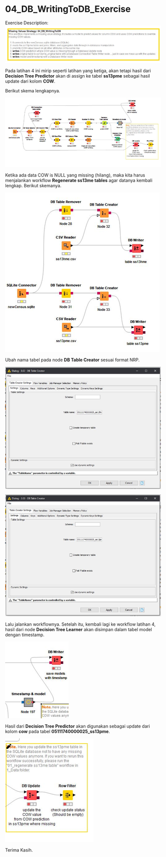 # 04_DB_WritingToDB_Exercise
Exercise Description:
![enter image description here](https://github.com/Armunz/big-data/blob/master/tugas2/1_DB2_Exercise/04_DB_WritingToDB_Exercise/dokumentasi/description.JPG?raw=true)

Pada latihan 4 ini mirip seperti latihan yang ketiga, akan tetapi hasil dari **Decision Tree Predictor** akan di assign ke tabel **ss13pme** sebagai hasil update dari kolom **COW**.

Berikut skema lengkapnya.

![enter image description here](https://github.com/Armunz/big-data/blob/master/tugas2/1_DB2_Exercise/04_DB_WritingToDB_Exercise/dokumentasi/exercie%204.JPG?raw=true)

Ketika ada data COW is NULL yang missing (hilang), maka kita harus menjalankan workflow **Regenerate ss13me tables** agar datanya kembali lengkap. Berikut skemanya.

![enter image description here](https://github.com/Armunz/big-data/blob/master/tugas2/1_DB2_Exercise/04_DB_WritingToDB_Exercise/dokumentasi/regen.JPG?raw=true)

Ubah nama tabel pada node **DB Table Creator** sesuai format NRP.

![enter image description here](https://github.com/Armunz/big-data/blob/master/tugas2/1_DB2_Exercise/04_DB_WritingToDB_Exercise/dokumentasi/db%20table%20creator%20ss13hme.JPG?raw=true)

![enter image description here](https://github.com/Armunz/big-data/blob/master/tugas2/1_DB2_Exercise/04_DB_WritingToDB_Exercise/dokumentasi/db%20table%20creator%20ss13pme.JPG?raw=true)

Lalu jalankan workflownya.
Setelah itu, kembali lagi ke workflow latihan 4, hasil dari node **Decision Tree Learner** akan disimpan dalam tabel model dengan timestamp.

![enter image description here](https://github.com/Armunz/big-data/blob/master/tugas2/1_DB2_Exercise/04_DB_WritingToDB_Exercise/dokumentasi/timestamp%20and%20db%20writer.JPG?raw=true)

Hasil dari **Decision Tree Predictor** akan digunakan sebagai update dari kolom **cow** pada tabel **05111740000025_ss13pme**.

![enter image description here](https://github.com/Armunz/big-data/blob/master/tugas2/1_DB2_Exercise/04_DB_WritingToDB_Exercise/dokumentasi/update.JPG?raw=true)

Terima Kasih.
